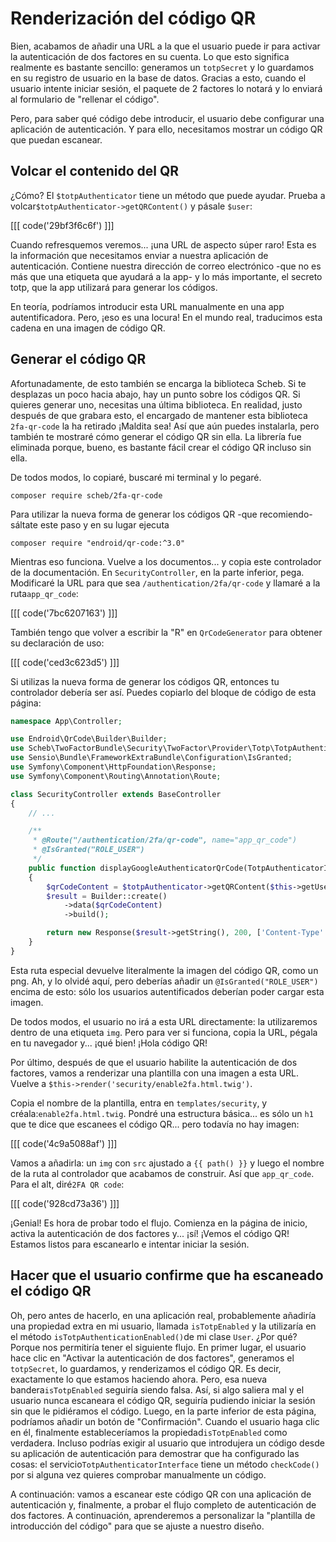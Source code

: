 # Renderización del código QR

Bien, acabamos de añadir una URL a la que el usuario puede ir para activar la autenticación de dos factores en su cuenta. Lo que esto significa realmente es bastante sencillo: generamos un `totpSecret` y lo guardamos en su registro de usuario en la base de datos. Gracias a esto, cuando el usuario intente iniciar sesión, el paquete de 2 factores lo notará y lo enviará al formulario de "rellenar el código".

Pero, para saber qué código debe introducir, el usuario debe configurar una aplicación de autenticación. Y para ello, necesitamos mostrar un código QR que puedan escanear.

## Volcar el contenido del QR

¿Cómo? El `$totpAuthenticator` tiene un método que puede ayudar. Prueba a volcar`$totpAuthenticator->getQRContent()` y pásale `$user`:

[[[ code('29bf3f6c6f') ]]]

Cuando refresquemos veremos... ¡una URL de aspecto súper raro! Esta es la información que necesitamos enviar a nuestra aplicación de autenticación. Contiene nuestra dirección de correo electrónico -que no es más que una etiqueta que ayudará a la app- y lo más importante, el secreto totp, que la app utilizará para generar los códigos.

En teoría, podríamos introducir esta URL manualmente en una app autentificadora. Pero, ¡eso es una locura! En el mundo real, traducimos esta cadena en una imagen de código QR.

## Generar el código QR

Afortunadamente, de esto también se encarga la biblioteca Scheb. Si te desplazas un poco hacia abajo, hay un punto sobre los códigos QR. Si quieres generar uno, necesitas una última biblioteca. En realidad, justo después de que grabara esto, el encargado de mantener esta biblioteca `2fa-qr-code` la ha retirado ¡Maldita sea! Así que aún puedes instalarla, pero también te mostraré cómo generar el código QR sin ella. La librería fue eliminada porque, bueno, es bastante fácil crear el código QR incluso sin ella.

De todos modos, lo copiaré, buscaré mi terminal y lo pegaré.

```terminal
composer require scheb/2fa-qr-code
```

Para utilizar la nueva forma de generar los códigos QR -que recomiendo- sáltate este paso y en su lugar ejecuta

```terminal
composer require "endroid/qr-code:^3.0"
```

Mientras eso funciona. Vuelve a los documentos... y copia este controlador de la documentación. En `SecurityController`, en la parte inferior, pega. Modificaré la URL para que sea `/authentication/2fa/qr-code` y llamaré a la ruta`app_qr_code`:

[[[ code('7bc6207163') ]]]

También tengo que volver a escribir la "R" en `QrCodeGenerator` para obtener su declaración de uso:

[[[ code('ced3c623d5') ]]]

Si utilizas la nueva forma de generar los códigos QR, entonces tu controlador debería ser así. Puedes copiarlo del bloque de código de esta página:

```php
namespace App\Controller;

use Endroid\QrCode\Builder\Builder;
use Scheb\TwoFactorBundle\Security\TwoFactor\Provider\Totp\TotpAuthenticatorInterface;
use Sensio\Bundle\FrameworkExtraBundle\Configuration\IsGranted;
use Symfony\Component\HttpFoundation\Response;
use Symfony\Component\Routing\Annotation\Route;

class SecurityController extends BaseController
{
    // ...

    /**
     * @Route("/authentication/2fa/qr-code", name="app_qr_code")
     * @IsGranted("ROLE_USER")
     */
    public function displayGoogleAuthenticatorQrCode(TotpAuthenticatorInterface $totpAuthenticator)
    {
        $qrCodeContent = $totpAuthenticator->getQRContent($this->getUser());
        $result = Builder::create()
            ->data($qrCodeContent)
            ->build();

        return new Response($result->getString(), 200, ['Content-Type' => 'image/png']);
    }
}
```

Esta ruta especial devuelve literalmente la imagen del código QR, como un png. Ah, y lo olvidé aquí, pero deberías añadir un `@IsGranted("ROLE_USER")` encima de esto: sólo los usuarios autentificados deberían poder cargar esta imagen.

De todos modos, el usuario no irá a esta URL directamente: la utilizaremos dentro de una etiqueta `img`. Pero para ver si funciona, copia la URL, pégala en tu navegador y... ¡qué bien! ¡Hola código QR!

Por último, después de que el usuario habilite la autenticación de dos factores, vamos a renderizar una plantilla con una imagen a esta URL. Vuelve a `$this->render('security/enable2fa.html.twig')`.

Copia el nombre de la plantilla, entra en `templates/security`, y créala:`enable2fa.html.twig`. Pondré una estructura básica... es sólo un `h1` que te dice que escanees el código QR... pero todavía no hay imagen:

[[[ code('4c9a5088af') ]]]

Vamos a añadirla: un `img` con `src` ajustado a `{{ path() }}` y luego el nombre de la ruta al controlador que acabamos de construir. Así que `app_qr_code`. Para el alt, diré`2FA QR code`:

[[[ code('928cd73a36') ]]]

¡Genial! Es hora de probar todo el flujo. Comienza en la página de inicio, activa la autenticación de dos factores y... ¡sí! ¡Vemos el código QR! Estamos listos para escanearlo e intentar iniciar la sesión.

## Hacer que el usuario confirme que ha escaneado el código QR

Oh, pero antes de hacerlo, en una aplicación real, probablemente añadiría una propiedad extra en mi usuario, llamada `isTotpEnabled` y la utilizaría en el método `isTotpAuthenticationEnabled()`de mi clase `User`. ¿Por qué? Porque nos permitiría tener el siguiente flujo. En primer lugar, el usuario hace clic en "Activar la autenticación de dos factores", generamos el `totpSecret`, lo guardamos, y renderizamos el código QR. Es decir, exactamente lo que estamos haciendo ahora. Pero, esa nueva bandera`isTotpEnabled` seguiría siendo falsa. Así, si algo saliera mal y el usuario nunca escaneara el código QR, seguiría pudiendo iniciar la sesión sin que le pidiéramos el código. Luego, en la parte inferior de esta página, podríamos añadir un botón de "Confirmación". Cuando el usuario haga clic en él, finalmente estableceríamos la propiedad`isTotpEnabled` como verdadera. Incluso podrías exigir al usuario que introdujera un código desde su aplicación de autenticación para demostrar que ha configurado las cosas: el servicio`TotpAuthenticatorInterface` tiene un método `checkCode()` por si alguna vez quieres comprobar manualmente un código.

A continuación: vamos a escanear este código QR con una aplicación de autenticación y, finalmente, a probar el flujo completo de autenticación de dos factores. A continuación, aprenderemos a personalizar la "plantilla de introducción del código" para que se ajuste a nuestro diseño.
